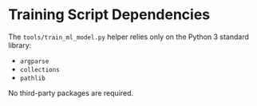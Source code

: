 # Training Script Dependencies

The `tools/train_ml_model.py` helper relies only on the Python 3 standard library:

- `argparse`
- `collections`
- `pathlib`

No third-party packages are required.
